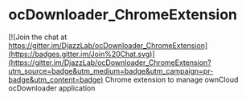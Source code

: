 # ocDownloader_ChromeExtension

[![Join the chat at https://gitter.im/DjazzLab/ocDownloader_ChromeExtension](https://badges.gitter.im/Join%20Chat.svg)](https://gitter.im/DjazzLab/ocDownloader_ChromeExtension?utm_source=badge&utm_medium=badge&utm_campaign=pr-badge&utm_content=badge)
Chrome extension to manage ownCloud ocDownloader application
